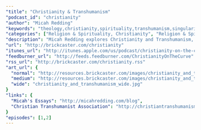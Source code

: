```yaml
---
"title": "Christianity & Transhumanism"
"podcast_id": "christianity"
"author": "Micah Redding"
"keywords": "theology,christianity,spirituality,transhumanism,singularity"
"categories": ["Religion & Spirituality, Christianity", "Religion & Spirituality, Spirituality", "Society & Culture, Philosophy"]
"description": "Micah Redding explores Christianity and Transhumanism, diving deep into the relationship between religion, technology, and the future of the human race."
"url": "http://brickcaster.com/christianity"
"itunes_url": "http://itunes.apple.com/us/podcast/christianity-on-the-curve/id495669260"
"feedburner_url": "http://feeds.feedburner.com/ChristianityOnTheCurve"
"rss_url": "http://brickcaster.com/christianity.rss"
"art_url": {
  "normal": "http://resources.brickcaster.com/images/christianity_and_transhumanism.jpg",
  "medium": "http://resources.brickcaster.com/images/christianity_and_transhumanism_small.jpg",
  "wide": "christianity_and_transhumanism_wide.jpg"
}
"links": {
  "Micah's Essays": "http://micahredding.com/blog",
  "Christian Transhumanist Association": "http://christiantranshumanism.org"
}
"episodes": [1,2]
---
```

